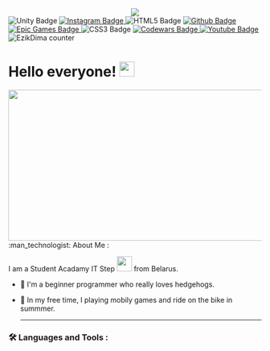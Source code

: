 <div id="header" align="center">
<img src="https://media3.giphy.com/media/PTBVMsYIOB0SBP4MVe/giphy.webp?cid=ecf05e47zbawqhe07l654s519q6n7wqxcslwru04at5nuglp&ep=v1_gifs_search&rid=giphy.webp&ct=g"/>
</div>
<div id="badges">
  <img src="https://img.shields.io/badge/Unity-FFFFFF.svg?style=for-the-badge&logo=Unity&logoColor=black" alt="Unity Badge"/>
  <a href="your-youtube-URL">
    <img src="https://img.shields.io/badge/Instagram-E4405F.svg?style=for-the-badge&logo=Instagram&logoColor=white" alt="Instagram Badge"/>
  </a>   
    <img src="https://img.shields.io/badge/HTML5-E34F26.svg?style=for-the-badge&logo=HTML5&logoColor=white" alt="HTML5 Badge"/>
  <a href="your-youtube-URL">
    <img src="https://img.shields.io/badge/GitHub-181717.svg?style=for-the-badge&logo=GitHub&logoColor=white" alt="Github Badge"/>
  </a>
  <a href="your-youtube-URL">
    <img src="https://img.shields.io/badge/Epic%20Games-313131.svg?style=for-the-badge&logo=Epic-Games&logoColor=white" alt="Epic Games Badge"/>
  </a>
    <img src="https://img.shields.io/badge/CSS3-1572B6.svg?style=for-the-badge&logo=CSS3&logoColor=white" alt="CSS3 Badge"/>
  <a href="your-youtube-URL">
    <img src="https://img.shields.io/badge/Codewars-B1361E.svg?style=for-the-badge&logo=Codewars&logoColor=white" alt="Codewars Badge"/>
  </a>
  <a href="your-youtube-URL">
    <img src="https://img.shields.io/badge/YouTube-red?style=for-the-badge&logo=youtube&logoColor=white" alt="Youtube Badge"/>
  </a>
</div>
<img src="https://komarev.com/ghpvc/?username=EzikDima&style=flat-square&color=blue" alt="EzikDima counter"/>
<h1>
 Hello everyone! 
  <img src="https://media.giphy.com/media/hvRJCLFzcasrR4ia7z/giphy.gif" width="30px"/>
</h1>
<div align="center">
  <img src="https://media.giphy.com/media/dWesBcTLavkZuG35MI/giphy.gif" width="600" height="300"/>
</div>
 :man_technologist: About Me :

I am a Student Acadamy  IT Step <img src="https://media.giphy.com/media/WUlplcMpOCEmTGBtBW/giphy.gif" width="30"> from Belarus.
- :hedgehog: I'm a beginner programmer who really loves hedgehogs.
- :bicyclist: In my free time, I playing mobily games and ride on the bike in summmer.

  ---

### :hammer_and_wrench: Languages and Tools :



